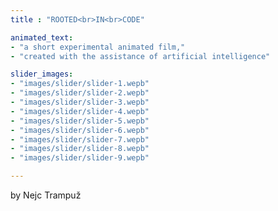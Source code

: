 ```yaml
---
title : "ROOTED<br>IN<br>CODE"

animated_text:
- "a short experimental animated film,"
- "created with the assistance of artificial intelligence"

slider_images:
- "images/slider/slider-1.wepb"
- "images/slider/slider-2.wepb"
- "images/slider/slider-3.wepb"
- "images/slider/slider-4.wepb"
- "images/slider/slider-5.wepb"
- "images/slider/slider-6.wepb"
- "images/slider/slider-7.wepb"
- "images/slider/slider-8.wepb"
- "images/slider/slider-9.wepb"

---
```

<!-- Content -->
by Nejc Trampuž
